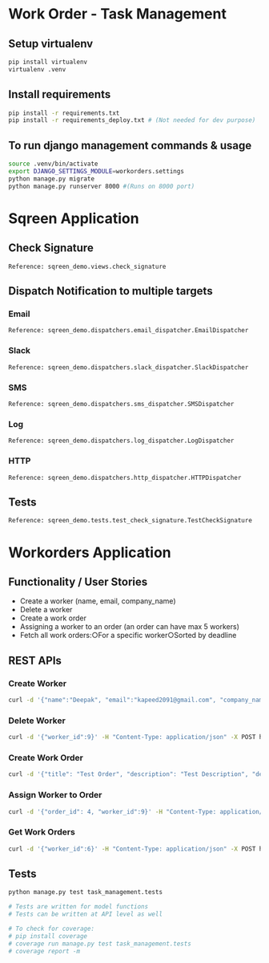 # Work Order - Task Management


## Setup virtualenv

```bash
pip install virtualenv
virtualenv .venv
```

## Install requirements

```bash
pip install -r requirements.txt
pip install -r requirements_deploy.txt # (Not needed for dev purpose)
```

## To run django management commands & usage

```bash
source .venv/bin/activate
export DJANGO_SETTINGS_MODULE=workorders.settings
python manage.py migrate
python manage.py runserver 8000 #(Runs on 8000 port)
```

# Sqreen Application

## Check Signature

```
Reference: sqreen_demo.views.check_signature
```

## Dispatch Notification to multiple targets

### Email

```
Reference: sqreen_demo.dispatchers.email_dispatcher.EmailDispatcher
```

### Slack

```
Reference: sqreen_demo.dispatchers.slack_dispatcher.SlackDispatcher
```

### SMS

```
Reference: sqreen_demo.dispatchers.sms_dispatcher.SMSDispatcher
```

### Log

```
Reference: sqreen_demo.dispatchers.log_dispatcher.LogDispatcher
```

### HTTP

```
Reference: sqreen_demo.dispatchers.http_dispatcher.HTTPDispatcher
```

## Tests

```
Reference: sqreen_demo.tests.test_check_signature.TestCheckSignature
```

# Workorders Application

## Functionality / User Stories

* Create a worker (name, email, company_name)
* Delete a worker
* Create a work order
* Assigning a worker to an order (an order can have max 5 workers)
* Fetch all work orders:○For a specific worker○Sorted by deadline

## REST APIs

### Create Worker

```bash
curl -d '{"name":"Deepak", "email":"kapeed2091@gmail.com", "company_name": "iB"}' -H "Content-Type: application/json" -X POST http://127.0.0.1:8000/task-management/create-worker/
```

### Delete Worker

```bash
curl -d '{"worker_id":9}' -H "Content-Type: application/json" -X POST http://127.0.0.1:8000/task-management/delete-worker/
```

### Create Work Order

```bash
curl -d '{"title": "Test Order", "description": "Test Description", "deadline": "2019-12-31"}' -H "Content-Type: application/json" -X POST http://127.0.0.1:8000/task-management/create-work-order/
```

### Assign Worker to Order

```bash
curl -d '{"order_id": 4, "worker_id":9}' -H "Content-Type: application/json" -X POST http://127.0.0.1:8000/task-management/assign-worker/
```

### Get Work Orders

```bash
curl -d '{"worker_id":6}' -H "Content-Type: application/json" -X POST http://127.0.0.1:8000/task-management/get-work-orders/
```

## Tests

```bash
python manage.py test task_management.tests

# Tests are written for model functions
# Tests can be written at API level as well

# To check for coverage:
# pip install coverage
# coverage run manage.py test task_management.tests
# coverage report -m
```
